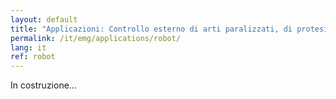 ```yaml
---
layout: default
title: "Applicazioni: Controllo esterno di arti paralizzati, di protesi, ausili e robot"
permalink: /it/emg/applications/robot/
lang: it
ref: robot
---
```


In costruzione...
